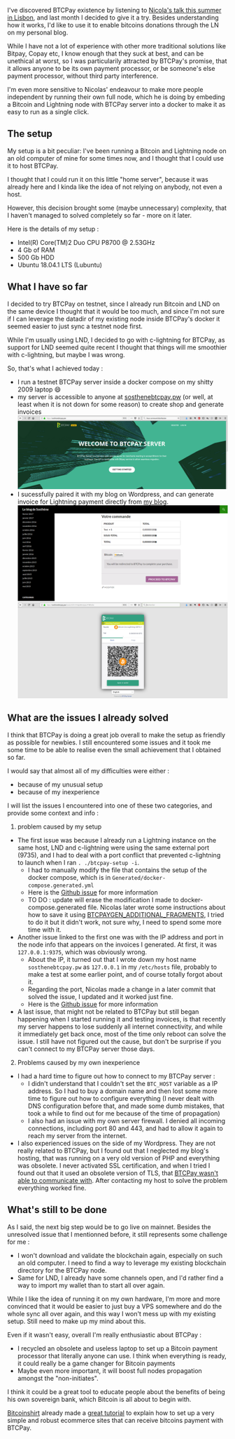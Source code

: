I've discovered BTCPay existence by listening to [Nicola's talk this summer in Lisbon](https://youtu.be/XORDEX-RrAI?t=5h22m26s), and last month I decided to give it a try. Besides understanding how it works, I'd like to use it to enable bitcoins donations through the LN on my personal blog. 

While I have not a lot of experience with other more traditional solutions like Bitpay, Copay etc, I know enough that they suck at best, and can be unethical at worst, so I was particularily attracted by BTCPay's promise, that it allows anyone to be its own payment processor, or be someone's else payment processor, without third party interference. 

I'm even more sensitive to Nicolas' endeavour to make more people independent by running their own full node, which he is doing by embeding a Bitcoin and Lightning node with BTCPay server into a docker to make it as easy to run as a single click.

## The setup

My setup is a bit peculiar: I've been running a Bitcoin and Lightning node on an old computer of mine for some times now, and I thought that I could use it to host BTCPay. 

I thought that I could run it on this little "home server", because it was already here and I kinda like the idea of not relying on anybody, not even a host.

However, this decision brought some (maybe unnecessary) complexity, that I haven't managed to solved completely so far - more on it later.

Here is the details of my setup :
* Intel(R) Core(TM)2 Duo CPU     P8700  @ 2.53GHz
* 4 Gb of RAM
* 500 Gb HDD
* Ubuntu 18.04.1 LTS (Lubuntu)

## What I have so far

I decided to try BTCPay on testnet, since I already run Bitcoin and LND on the same device I thought that it would be too much, and since I'm not sure if I can leverage the datadir of my existing node inside BTCPay's docker it seemed easier to just sync a testnet node first.

While I'm usually using LND, I decided to go with c-lightning for BTCPay, as support for LND seemed quite recent I thought that things will me smoothier with c-lightning, but maybe I was wrong. 

So, that's what I achieved today :
* I run a testnet BTCPay server inside a docker compose on my shitty 2009 laptop :smile:
* my server is accessible to anyone at [sosthenebtcpay.pw](sosthenebtcpay.pw) (or well, at least when it is not down for some reason) to create shop and generate invoices
![sosthenebtcpay.pw](Images/sosthenebtcpay.pw.png)
* I sucessfully paired it with my blog on Wordpress, and can generate invoice for Lightning payment directly from [my blog](sosthene.net).
![blog](Images/sosthene1.png)
![invoice](Images/invoice.png)

## What are the issues I already solved

I think that BTCPay is doing a great job overall to make the setup as friendly as possible for newbies. I still encountered some issues and it took me some time to be able to realise even the small achievement that I obtained so far. 

I would say that almost all of my difficulties were either :
* because of my unusual setup
* because of my inexperience

I will list the issues I encountered into one of these two categories, and provide some context and info :
1. problem caused by my setup
* The first issue was because I already run a Lightning instance on the same host, LND and c-lightning were using the same external port (9735), and I had to deal with a port conflict that prevented c-lightning to launch when I ran `. ./btcpay-setup -i`.
	* I had to manually modify the file that contains the setup of the docker compose, which is in `Generated/docker-compose.generated.yml`
	* Here is the [Github issue](https://github.com/btcpayserver/btcpayserver-docker/issues/17) for more information
	* TO DO : update will erase the modification I made to docker-compose.generated file. Nicolas later wrote some instructions about how to save it using [BTCPAYGEN_ADDITIONAL_FRAGMENTS](https://github.com/btcpayserver/btcpayserver-docker#how-can-i-customize-the-generated-docker-compose-file), I tried to do it but it didn't work, not sure why, I need to spend some more time with it.
* Another issue linked to the first one was with the IP address and port in the node info that appears on the invoices I generated. At first, it was `127.0.0.1:9375`, which was obviously wrong. 
	* About the IP, it turned out that I wrote down my host name `sosthenebtcpay.pw` as `127.0.0.1` in my `/etc/hosts` file, probably to make a test at some earlier point, and of course totally forgot about it.
	* Regarding the port, Nicolas made a change in a later commit that solved the issue, I updated and it worked just fine. 
	* Here is the [Github issue](https://github.com/btcpayserver/btcpayserver-docker/issues/17) for more information
* A last issue, that might not be related to BTCPay but still began happening when I started running it and testing invoices, is that recently my server happens to lose suddenly all internet connectivity, and while it immediately get back once, most of the time only reboot can solve the issue. I still have not figured out the cause, but don't be surprise if you can't connect to my BTCPay server those days. 
2. Problems caused by my own inexperience
* I had a hard time to figure out how to connect to my BTCPay server :
	* I didn't understand that I couldn't set the `BTC_HOST` variable as a IP address. So I had to buy a domain name and then lost some more time to figure out how to configure everything (I never dealt with DNS configuration before that, and made some dumb mistakes, that took a while to find out for me because of the time of propagation)
	* I also had an issue with my own server firewall. I denied all incoming connections, including port 80 and 443, and had to allow it again to reach my server from the internet.
* I also experienced issues on the side of my Wordpress. They are not really related to BTCPay, but I found out that I neglected my blog's hosting, that was running on a very old version of PHP and everything was obsolete. I never activated SSL certification, and when I tried I found out that it used an obsolete version of TLS, that [BTCPay wasn't able to communicate with](https://github.com/btcpayserver/woocommerce-plugin/issues/10). After contacting my host to solve the problem everything worked fine.

## What's still to be done

As I said, the next big step would be to go live on mainnet. Besides the unresolved issue that I mentionned before, it still represents some challenge for me :
* I won't download and validate the blockchain again, especially on such an old computer. I need to find a way to leverage my existing blockchain directory for the BTCPay node.
* Same for LND, I already have some channels open, and I'd rather find a way to import my wallet than to start all over again.

While I like the idea of running it on my own hardware, I'm more and more convinced that it would be easier to just buy a VPS somewhere and do the whole sync all over again, and this way I won't mess up with my existing setup. Still need to make up my mind about this.

Even if it wasn't easy, overall I'm really enthusiastic about BTCPay :
* I recycled an obsolete and useless laptop to set up a Bitcoin payment processor that literally anyone can use. I think when everything is ready, it could really be a game changer for Bitcoin payments
* Maybe even more important, it will boost full nodes propagation amongst the "non-initiates".

I think it could be a great tool to educate people about the benefits of being his own sovereign bank, which Bitcoin is all about to begin with.

[Bitcoinshirt](https://bitcoinhackers.org/web/accounts/1672) already made a [great tutorial](https://bitcoinshirt.co/how-to-create-store-accept-bitcoin/) to explain how to set up a very simple and robust ecommerce sites that can receive bitcoins payment with BTCPay.